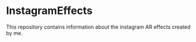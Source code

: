 # InstagramEffects
This repository contains information about the instagram AR effects created by me.
